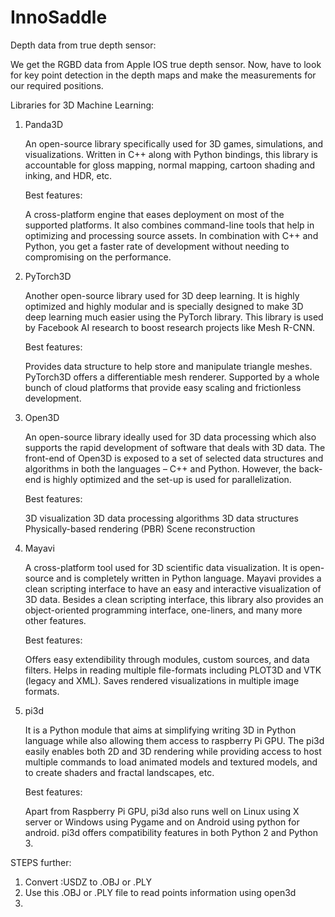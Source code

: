 # InnoSaddle

Depth data from true depth sensor:

We get the RGBD data from Apple IOS true depth sensor. Now, have to look for key point detection in the depth maps and make the measurements for our required positions.

Libraries for 3D Machine Learning:

1. Panda3D

    An open-source library specifically used for 3D games, simulations, and visualizations. Written in C++ along with Python bindings, this library is accountable for gloss mapping, normal mapping, cartoon shading and inking, and HDR, etc.

    Best features:

    A cross-platform engine that eases deployment on most of the supported platforms.
    It also combines command-line tools that help in optimizing and processing source assets.
    In combination with C++ and Python, you get a faster rate of development without needing to compromising on the performance.

2. PyTorch3D

    Another open-source library used for 3D deep learning. It is highly optimized and highly modular and is specially designed to make 3D deep learning much easier using the PyTorch library. This library is used by Facebook AI research to boost research projects like Mesh R-CNN.

    Best features:

    Provides data structure to help store and manipulate triangle meshes.
    PyTorch3D offers a differentiable mesh renderer.
    Supported by a whole bunch of cloud platforms that provide easy scaling and frictionless development.


3. Open3D

    An open-source library ideally used for 3D data processing which also supports the rapid development of software that deals with 3D data. The front-end of Open3D is exposed to a set of selected data structures and algorithms in both the languages – C++ and Python. However, the back-end is highly optimized and the set-up is used for parallelization.

    Best features:

    3D visualization
    3D data processing algorithms
    3D data structures
    Physically-based rendering (PBR)
    Scene reconstruction

4. Mayavi

    A cross-platform tool used for 3D scientific data visualization. It is open-source and is completely written in Python language. Mayavi provides a clean scripting interface to have an easy and interactive visualization of 3D data. Besides a clean scripting interface, this library also provides an object-oriented programming interface, one-liners, and many more other features.

    Best features:

    Offers easy extendibility through modules, custom sources, and data filters.
    Helps in reading multiple file-formats including PLOT3D and VTK (legacy and XML).
    Saves rendered visualizations in multiple image formats.

5. pi3d

    It is a Python module that aims at simplifying writing 3D in Python language while also allowing them access to raspberry Pi GPU. The pi3d easily enables both 2D and 3D rendering while providing access to host multiple commands to load animated models and textured models, and to create shaders and fractal landscapes, etc.

    Best features:

    Apart from Raspberry Pi GPU, pi3d also runs well on Linux using X server or Windows using Pygame and on Android using python for android.
    pi3d offers compatibility features in both Python 2 and Python 3.

STEPS further:

1. Convert :USDZ to .OBJ or .PLY
2. Use this .OBJ or .PLY file to read points information using open3d
3. 